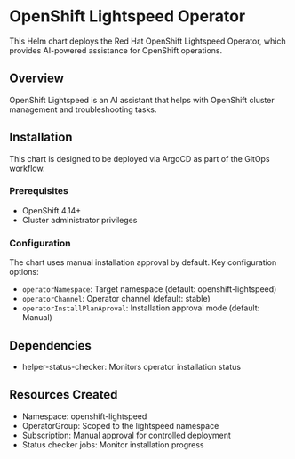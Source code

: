 # OpenShift Lightspeed Operator

This Helm chart deploys the Red Hat OpenShift Lightspeed Operator, which provides AI-powered assistance for OpenShift operations.

## Overview

OpenShift Lightspeed is an AI assistant that helps with OpenShift cluster management and troubleshooting tasks.

## Installation

This chart is designed to be deployed via ArgoCD as part of the GitOps workflow.

### Prerequisites

- OpenShift 4.14+
- Cluster administrator privileges

### Configuration

The chart uses manual installation approval by default. Key configuration options:

- `operatorNamespace`: Target namespace (default: openshift-lightspeed)
- `operatorChannel`: Operator channel (default: stable)
- `operatorInstallPlanAproval`: Installation approval mode (default: Manual)

## Dependencies

- helper-status-checker: Monitors operator installation status

## Resources Created

- Namespace: openshift-lightspeed
- OperatorGroup: Scoped to the lightspeed namespace
- Subscription: Manual approval for controlled deployment
- Status checker jobs: Monitor installation progress
